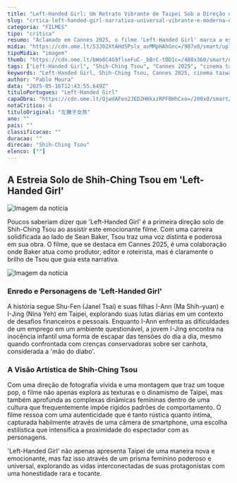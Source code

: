 ```yaml
---
title: "Left-Handed Girl: Um Retrato Vibrante de Taipei Sob a Direção de Shih-Ching Tsou"
slug: "crtica-left-handed-girl-narrativa-universal-vibrante-e-moderna-do-diretor-de-anora"
categoria: "FILMES"
tipo: "critica"
resumo: "Aclamado em Cannes 2025, o filme 'Left-Handed Girl' marca a estreia solo da diretora taiwanesa Shih-Ching Tsou, trazendo uma narrativa emocionante e profundamente humana."
midia: "https://cdn.ome.lt/53J02XtAHd5Pslx_avMMpHAhGnc=/987x0/smart/uploads/conteudo/fotos/left-handed-girl-critica-topo.jpg"
tipoMidia: "imagem"
thumb: "https://cdn.ome.lt/bWo8C4G9flseFuC-_bBrC-tDD1c=/480x360/smart/extras/conteudos/left-handed-girl-critica-cannes.jpg"
tags: ["Left-Handed Girl", "Shih-Ching Tsou", "Cannes 2025", "cinema taiwanês", "filmes de Taipei", "Sean Baker", "filmes femininos"]
keywords: "Left-Handed Girl, Shih-Ching Tsou, Cannes 2025, cinema taiwanês, filmes de Taipei, Sean Baker, filmes femininos"
author: "Pablo Moura"
data: "2025-05-16T12:43:55.649Z"
tituloPortugues: "Left-Handed Girl"
capaObra: "https://cdn.ome.lt/QjwdAFen2JED2HHkxzRPFBHhCxo=/200x0/smart/extras/capas/Left-Handed_Girl-poster.jpg"
notaCritico: 4
tituloOriginal: "左撇子女孩"
ano: ""
pais: ""
classificacao: ""
duracao: ""
direcao: "Shih-Ching Tsou"
elenco: [""]
---
```


## A Estreia Solo de Shih-Ching Tsou em 'Left-Handed Girl'

![Imagem da notícia](https://cdn.ome.lt/09xZ-gegd8jlWG5nrLUbw5lO97k=/fit-in/837x500/smart/uploads/conteudo/fotos/left-handed-girl-critica-cannes.jpg)

Poucos saberiam dizer que 'Left-Handed Girl' é a primeira direção solo de Shih-Ching Tsou ao assistir este emocionante filme. Com uma carreira solidificada ao lado de Sean Baker, Tsou traz uma voz distinta e poderosa em sua obra. O filme, que se destaca em Cannes 2025, é uma colaboração onde Baker atua como produtor, editor e roteirista, mas é claramente o brilho de Tsou que guia esta narrativa.

![Imagem da notícia](https://cdn.ome.lt/QHXNlgL3OreoX3mmzYeQvIXg9_g=/fit-in/837x500/smart/uploads/conteudo/fotos/left-handed-girl-sean-baker.jpg)

### Enredo e Personagens de 'Left-Handed Girl'

A história segue Shu-Fen (Janel Tsai) e suas filhas I-Ann (Ma Shih-yuan) e I-Jing (Nina Yeh) em Taipei, explorando suas lutas diárias em um contexto de desafios financeiros e pessoais. Enquanto I-Ann enfrenta as dificuldades de um emprego em um ambiente questionável, a jovem I-Jing encontra na inocência infantil uma forma de escapar das tensões do dia a dia, mesmo quando confrontada com crenças conservadoras sobre ser canhota, considerada a 'mão do diabo'.

### A Visão Artística de Shih-Ching Tsou

Com uma direção de fotografia vívida e uma montagem que traz um toque pop, o filme não apenas explora as texturas e o dinamismo de Taipei, mas também aprofunda as complexas dinâmicas femininas dentro de uma cultura que frequentemente impõe rígidos padrões de comportamento. O filme ressoa com uma autenticidade que é tanto rústica quanto íntima, capturada habilmente através de uma câmera de smartphone, uma escolha estilística que intensifica a proximidade do espectador com as personagens.

'Left-Handed Girl' não apenas apresenta Taipei de uma maneira nova e emocionante, mas faz isso através de um prisma feminino poderoso e universal, explorando as vidas interconectadas de suas protagonistas com uma honestidade rara e tocante.